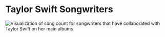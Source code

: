 # Taylor Swift Songwriters

![Visualization of song count for songwriters that have collaborated with Taylor Swift on her main albums]([https://github.com/philliphresh/menken-lyricists/blob/main/menken-lyricists.png?raw=true](https://github.com/philliphresh/taylor-swift-songwriters/blob/main/ts-songwriters-by-album.svg))
